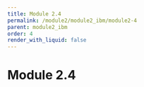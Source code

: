 ```yaml
---
title: Module 2.4
permalink: /module2/module2_ibm/module2-4
parent: module2_ibm
order: 4
render_with_liquid: false
---
```


# Module 2.4
